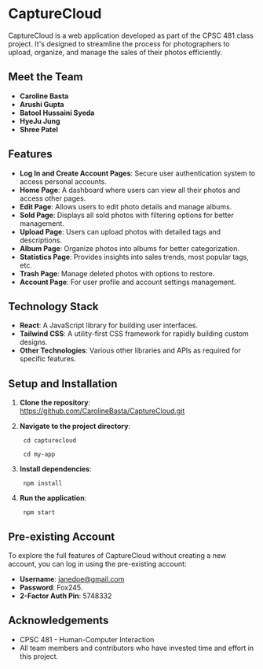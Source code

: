 # CaptureCloud

CaptureCloud is a web application developed as part of the CPSC 481 class project. It's designed to streamline the process for photographers to upload, organize, and manage the sales of their photos efficiently.

## Meet the Team

- **Caroline Basta**
- **Arushi Gupta**
- **Batool Hussaini Syeda**
- **HyeJu Jung**
- **Shree Patel**

## Features

- **Log In and Create Account Pages**: Secure user authentication system to access personal accounts.
- **Home Page**: A dashboard where users can view all their photos and access other pages.
- **Edit Page**: Allows users to edit photo details and manage albums.
- **Sold Page**: Displays all sold photos with filtering options for better management.
- **Upload Page**: Users can upload photos with detailed tags and descriptions.
- **Album Page**: Organize photos into albums for better categorization.
- **Statistics Page**: Provides insights into sales trends, most popular tags, etc.
- **Trash Page**: Manage deleted photos with options to restore.
- **Account Page**: For user profile and account settings management.

## Technology Stack

- **React**: A JavaScript library for building user interfaces.
- **Tailwind CSS**: A utility-first CSS framework for rapidly building custom designs.
- **Other Technologies**: Various other libraries and APIs as required for specific features.

## Setup and Installation

1. **Clone the repository**:
https://github.com/CarolineBasta/CaptureCloud.git

2. **Navigate to the project directory**:

        cd capturecloud
        
        cd my-app

3. **Install dependencies**:

        npm install

4. **Run the application**:

        npm start


## Pre-existing Account

To explore the full features of CaptureCloud without creating a new account, you can log in using the pre-existing account:

- **Username**: janedoe@gmail.com
- **Password**: Fox245.
- **2-Factor Auth Pin**: 5748332


## Acknowledgements

- CPSC 481 - Human-Computer Interaction
- All team members and contributors who have invested time and effort in this project.